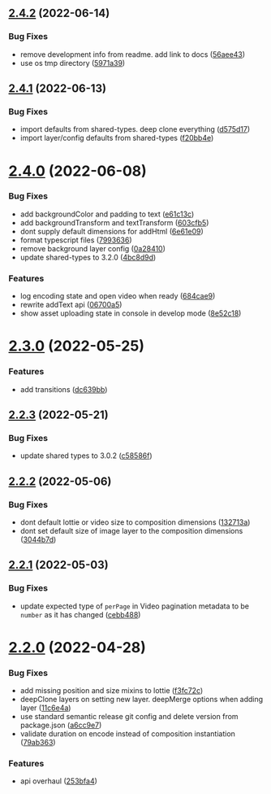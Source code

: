 ## [2.4.2](https://github.com/editframe/editframe-js/compare/v2.4.1...v2.4.2) (2022-06-14)


### Bug Fixes

* remove development info from readme. add link to docs ([56aee43](https://github.com/editframe/editframe-js/commit/56aee43a3b773db02129e80d3c9c740be792a344))
* use os tmp directory ([5971a39](https://github.com/editframe/editframe-js/commit/5971a398c706ea3e04a1b982588cd5359673786f))

## [2.4.1](https://github.com/editframe/editframe-js/compare/v2.4.0...v2.4.1) (2022-06-13)


### Bug Fixes

* import defaults from shared-types. deep clone everything ([d575d17](https://github.com/editframe/editframe-js/commit/d575d176f7016c6aef530bd29cc0b08aeb430298))
* import layer/config defaults from shared-types ([f20bb4e](https://github.com/editframe/editframe-js/commit/f20bb4ec21902538b644476524534a983946812b))

# [2.4.0](https://github.com/editframe/editframe-js/compare/v2.3.0...v2.4.0) (2022-06-08)


### Bug Fixes

* add backgroundColor and padding to text ([e61c13c](https://github.com/editframe/editframe-js/commit/e61c13c466165c77c087c19adffba12dd86d37d8))
* add backgroundTransform and textTransform ([603cfb5](https://github.com/editframe/editframe-js/commit/603cfb5c4e2efe296a52567ab2737125e72780cf))
* dont supply default dimensions for addHtml ([6e61e09](https://github.com/editframe/editframe-js/commit/6e61e09c9f909bc3042f77a11431c1ef3609cf43))
* format typescript files ([7993636](https://github.com/editframe/editframe-js/commit/79936364c41c268b64881d224efc3bae25f1161d))
* remove background layer config ([0a28410](https://github.com/editframe/editframe-js/commit/0a28410f8ec3de74f21bc313671f988f73aed65d))
* update shared-types to 3.2.0 ([4bc8d9d](https://github.com/editframe/editframe-js/commit/4bc8d9d27c0d22eef1a07153d8ad66abbc37ce1f))


### Features

* log encoding state and open video when ready ([684cae9](https://github.com/editframe/editframe-js/commit/684cae914f1287499d4c3037f547e4a0c6a727e0))
* rewrite addText api ([06700a5](https://github.com/editframe/editframe-js/commit/06700a54a920a1012df387dac894ad1f537f5d9e))
* show asset uploading state in console in develop mode ([8e52c18](https://github.com/editframe/editframe-js/commit/8e52c182ba13917125218849ec09e1f8d9626e7e))

# [2.3.0](https://github.com/editframe/editframe-js/compare/v2.2.3...v2.3.0) (2022-05-25)


### Features

* add transitions ([dc639bb](https://github.com/editframe/editframe-js/commit/dc639bbd4b6c361eee19cfc6da691c2ef9aac1b2))

## [2.2.3](https://github.com/editframe/editframe-js/compare/v2.2.2...v2.2.3) (2022-05-21)


### Bug Fixes

* update shared types to 3.0.2 ([c58586f](https://github.com/editframe/editframe-js/commit/c58586fc1836092c1e0d06d3c588124ce3d416a4))

## [2.2.2](https://github.com/editframe/editframe-js/compare/v2.2.1...v2.2.2) (2022-05-06)


### Bug Fixes

* dont default lottie or video size to composition dimensions ([132713a](https://github.com/editframe/editframe-js/commit/132713af72e8b02da4c2a77adc46ba22bc560375))
* dont set default size of image layer to the composition dimensions ([3044b7d](https://github.com/editframe/editframe-js/commit/3044b7d74a66c9ebc322a3871d676e1672bd04b4))

## [2.2.1](https://github.com/editframe/editframe-js/compare/v2.2.0...v2.2.1) (2022-05-03)


### Bug Fixes

* update expected type of `perPage` in Video pagination metadata to be `number` as it has changed ([cebb488](https://github.com/editframe/editframe-js/commit/cebb4886b83f592d78c5c79b3e7e3d82d9dfa69e))

# [2.2.0](https://github.com/editframe/editframe-js/compare/v2.1.0...v2.2.0) (2022-04-28)


### Bug Fixes

* add missing position and size mixins to lottie ([f3fc72c](https://github.com/editframe/editframe-js/commit/f3fc72c15e9eaf53bf240b4876884c3853a1de08))
* deepClone layers on setting new layer. deepMerge options when adding layer ([11c6e4a](https://github.com/editframe/editframe-js/commit/11c6e4adda6d63309a742a84b5f9186d272a6844))
* use standard semantic release git config and delete version from package.json ([a6cc9e7](https://github.com/editframe/editframe-js/commit/a6cc9e7e1099e0429d533ab7d1587e0fb27cd706))
* validate duration on encode instead of composition instantiation ([79ab363](https://github.com/editframe/editframe-js/commit/79ab3638fbd7eea190b4c61b85d93ec5efbf5380))


### Features

* api overhaul ([253bfa4](https://github.com/editframe/editframe-js/commit/253bfa41829f8ee05f8f4db0fbaf8c2888547e21))
